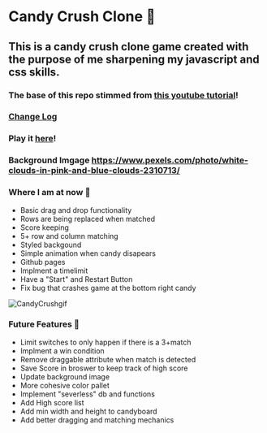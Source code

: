 # Candy Crush Clone 🍭
## This is a candy crush clone game created with the purpose of me sharpening my javascript and css skills.
### The base of this repo stimmed from [this youtube tutorial](https://www.youtube.com/watch?v=XD5sZWxwJUk)! 

### [Change Log](CHANGELOG.md)
### Play it [here](https://alexandria.github.io/candy-crush/index.html)! 

### Background Imgage https://www.pexels.com/photo/white-clouds-in-pink-and-blue-clouds-2310713/

### Where I am at now 🍬
- Basic drag and drop functionality
- Rows are being replaced when matched 
- Score keeping
- 5+ row and column matching 
- Styled backgound
- Simple animation when candy disapears
- Github pages
- Implment a timelimit
- Have a "Start" and Restart Button 
- Fix bug that crashes game at the bottom right candy

![CandyCrushgif](https://user-images.githubusercontent.com/7613670/110735281-1ede8b00-81ef-11eb-9776-d7a452b52c07.gif)


### Future Features 🧁
- Limit switches to only happen if there is a 3+match
- Implment a win condition
- Remove draggable attribute when match is detected 
- Save Score in broswer to keep track of high score
- Update background image
- More cohesive color pallet 
- Implement "severless" db and functions
- Add High score list 
- Add min width and height to candyboard
- Add better dragging and matching mechanics
